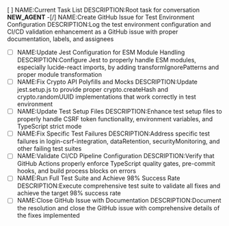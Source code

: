 [ ] NAME:Current Task List DESCRIPTION:Root task for conversation __NEW_AGENT__
-[/] NAME:Create GitHub Issue for Test Environment Configuration DESCRIPTION:Log the test environment configuration and CI/CD validation enhancement as a GitHub issue with proper documentation, labels, and assignees
-[ ] NAME:Update Jest Configuration for ESM Module Handling DESCRIPTION:Configure Jest to properly handle ESM modules, especially lucide-react imports, by adding transformIgnorePatterns and proper module transformation
-[ ] NAME:Fix Crypto API Polyfills and Mocks DESCRIPTION:Update jest.setup.js to provide proper crypto.createHash and crypto.randomUUID implementations that work correctly in test environment
-[ ] NAME:Update Test Setup Files DESCRIPTION:Enhance test setup files to properly handle CSRF token functionality, environment variables, and TypeScript strict mode
-[ ] NAME:Fix Specific Test Failures DESCRIPTION:Address specific test failures in login-csrf-integration, dataRetention, securityMonitoring, and other failing test suites
-[ ] NAME:Validate CI/CD Pipeline Configuration DESCRIPTION:Verify that GitHub Actions properly enforce TypeScript quality gates, pre-commit hooks, and build process blocks on errors
-[ ] NAME:Run Full Test Suite and Achieve 98% Success Rate DESCRIPTION:Execute comprehensive test suite to validate all fixes and achieve the target 98% success rate
-[ ] NAME:Close GitHub Issue with Documentation DESCRIPTION:Document the resolution and close the GitHub issue with comprehensive details of the fixes implemented